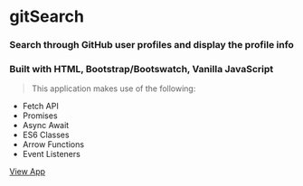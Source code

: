 # gitSearch

### Search through GitHub user profiles and display the profile info

### Built with HTML, Bootstrap/Bootswatch, Vanilla JavaScript

> This application makes use of the following:

* Fetch API
* Promises
* Async Await
* ES6 Classes
* Arrow Functions
* Event Listeners

[View App](https://suspicious-tesla-834fd0.netlify.com/)
